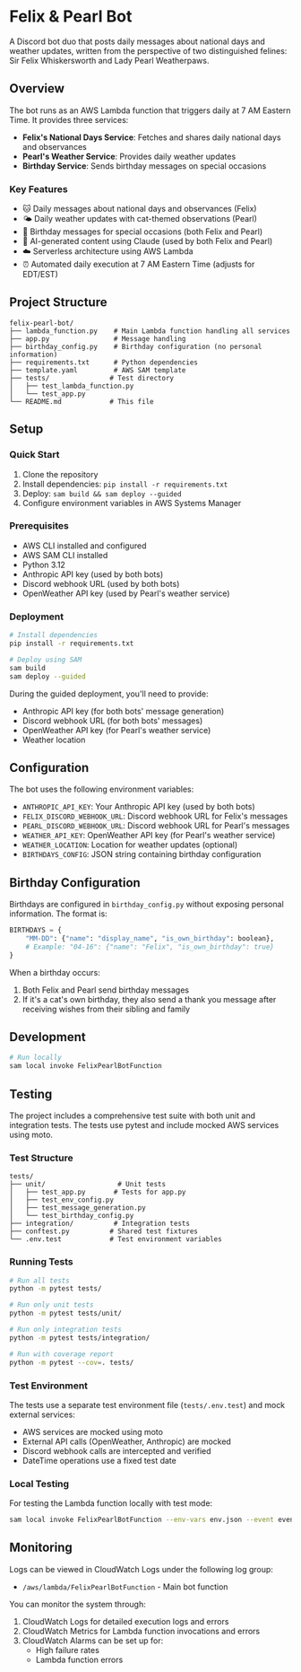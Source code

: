 # Felix & Pearl Bot

A Discord bot duo that posts daily messages about national days and weather updates, written from the perspective of two distinguished felines: Sir Felix Whiskersworth and Lady Pearl Weatherpaws.

## Overview

The bot runs as an AWS Lambda function that triggers daily at 7 AM Eastern Time. It provides three services:

- **Felix's National Days Service**: Fetches and shares daily national days and observances
- **Pearl's Weather Service**: Provides daily weather updates
- **Birthday Service**: Sends birthday messages on special occasions

### Key Features

- 🐱 Daily messages about national days and observances (Felix)
- 🌤️ Daily weather updates with cat-themed observations (Pearl)
- 🎂 Birthday messages for special occasions (both Felix and Pearl)
- 🤖 AI-generated content using Claude (used by both Felix and Pearl)
- ☁️ Serverless architecture using AWS Lambda
- ⏰ Automated daily execution at 7 AM Eastern Time (adjusts for EDT/EST)

## Project Structure

```
felix-pearl-bot/
├── lambda_function.py    # Main Lambda function handling all services
├── app.py                # Message handling
├── birthday_config.py    # Birthday configuration (no personal information)
├── requirements.txt      # Python dependencies
├── template.yaml         # AWS SAM template
├── tests/               # Test directory
│   ├── test_lambda_function.py
│   └── test_app.py
└── README.md            # This file
```

## Setup

### Quick Start

1. Clone the repository
2. Install dependencies: `pip install -r requirements.txt`
3. Deploy: `sam build && sam deploy --guided`
4. Configure environment variables in AWS Systems Manager

### Prerequisites

- AWS CLI installed and configured
- AWS SAM CLI installed
- Python 3.12
- Anthropic API key (used by both bots)
- Discord webhook URL (used by both bots)
- OpenWeather API key (used by Pearl's weather service)

### Deployment

```bash
# Install dependencies
pip install -r requirements.txt

# Deploy using SAM
sam build
sam deploy --guided
```

During the guided deployment, you'll need to provide:
- Anthropic API key (for both bots' message generation)
- Discord webhook URL (for both bots' messages)
- OpenWeather API key (for Pearl's weather service)
- Weather location

## Configuration

The bot uses the following environment variables:
- `ANTHROPIC_API_KEY`: Your Anthropic API key (used by both bots)
- `FELIX_DISCORD_WEBHOOK_URL`: Discord webhook URL for Felix's messages
- `PEARL_DISCORD_WEBHOOK_URL`: Discord webhook URL for Pearl's messages
- `WEATHER_API_KEY`: OpenWeather API key (for Pearl's weather service)
- `WEATHER_LOCATION`: Location for weather updates (optional)
- `BIRTHDAYS_CONFIG`: JSON string containing birthday configuration

## Birthday Configuration

Birthdays are configured in `birthday_config.py` without exposing personal information. The format is:
```python
BIRTHDAYS = {
    "MM-DD": {"name": "display_name", "is_own_birthday": boolean},
    # Example: "04-16": {"name": "Felix", "is_own_birthday": true}
}
```

When a birthday occurs:
1. Both Felix and Pearl send birthday messages
2. If it's a cat's own birthday, they also send a thank you message after receiving wishes from their sibling and family

## Development

```bash
# Run locally
sam local invoke FelixPearlBotFunction
```

## Testing

The project includes a comprehensive test suite with both unit and integration tests. The tests use pytest and include mocked AWS services using moto.

### Test Structure
```
tests/
├── unit/                  # Unit tests
│   ├── test_app.py       # Tests for app.py
│   ├── test_env_config.py
│   ├── test_message_generation.py
│   └── test_birthday_config.py
├── integration/          # Integration tests
├── conftest.py          # Shared test fixtures
└── .env.test            # Test environment variables
```

### Running Tests

```bash
# Run all tests
python -m pytest tests/

# Run only unit tests
python -m pytest tests/unit/

# Run only integration tests
python -m pytest tests/integration/

# Run with coverage report
python -m pytest --cov=. tests/
```

### Test Environment

The tests use a separate test environment file (`tests/.env.test`) and mock external services:
- AWS services are mocked using moto
- External API calls (OpenWeather, Anthropic) are mocked
- Discord webhook calls are intercepted and verified
- DateTime operations use a fixed test date

### Local Testing

For testing the Lambda function locally with test mode:
```bash
sam local invoke FelixPearlBotFunction --env-vars env.json --event events/test-event.json
```

## Monitoring

Logs can be viewed in CloudWatch Logs under the following log group:
- `/aws/lambda/FelixPearlBotFunction` - Main bot function

You can monitor the system through:
1. CloudWatch Logs for detailed execution logs and errors
2. CloudWatch Metrics for Lambda function invocations and errors
3. CloudWatch Alarms can be set up for:
   - High failure rates
   - Lambda function errors 